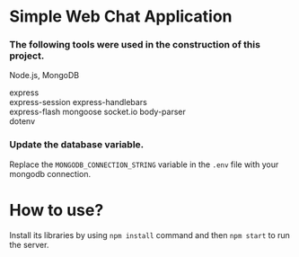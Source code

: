 # Simple Web Chat Application

### The following tools were used in the construction of this project.
Node.js, MongoDB

express  
express-session
express-handlebars  
express-flash
mongoose
socket.io
body-parser  
dotenv

### Update the database variable.
Replace the `MONGODB_CONNECTION_STRING` variable in the `.env` file with your mongodb connection.

# How to use?
Install its libraries by using `npm install` command and then `npm start` to run the server.